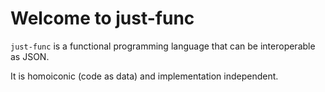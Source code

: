 # Welcome to just-func

`just-func` is a functional programming language that can be interoperable as JSON.

It is homoiconic (code as data) and implementation independent.
